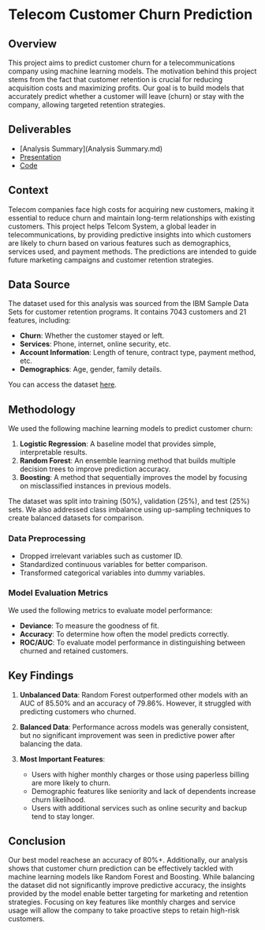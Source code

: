 # Telecom Customer Churn Prediction

## Overview

This project aims to predict customer churn for a telecommunications company using machine learning models. The motivation behind this project stems from the fact that customer retention is crucial for reducing acquisition costs and maximizing profits. Our goal is to build models that accurately predict whether a customer will leave (churn) or stay with the company, allowing targeted retention strategies.

## Deliverables
- [Analysis Summary](Analysis Summary.md)
- [Presentation]()
- [Code](Code.Rmd)

## Context

Telecom companies face high costs for acquiring new customers, making it essential to reduce churn and maintain long-term relationships with existing customers. This project helps Telcom System, a global leader in telecommunications, by providing predictive insights into which customers are likely to churn based on various features such as demographics, services used, and payment methods. The predictions are intended to guide future marketing campaigns and customer retention strategies.

## Data Source

The dataset used for this analysis was sourced from the IBM Sample Data Sets for customer retention programs. It contains 7043 customers and 21 features, including:
- **Churn**: Whether the customer stayed or left.
- **Services**: Phone, internet, online security, etc.
- **Account Information**: Length of tenure, contract type, payment method, etc.
- **Demographics**: Age, gender, family details.

You can access the dataset [here](https://www.ibm.com/communities/analytics/watson-analytics-blog/).

## Methodology

We used the following machine learning models to predict customer churn:
1. **Logistic Regression**: A baseline model that provides simple, interpretable results.
2. **Random Forest**: An ensemble learning method that builds multiple decision trees to improve prediction accuracy.
3. **Boosting**: A method that sequentially improves the model by focusing on misclassified instances in previous models.

The dataset was split into training (50%), validation (25%), and test (25%) sets. We also addressed class imbalance using up-sampling techniques to create balanced datasets for comparison.

### Data Preprocessing
- Dropped irrelevant variables such as customer ID.
- Standardized continuous variables for better comparison.
- Transformed categorical variables into dummy variables.

### Model Evaluation Metrics
We used the following metrics to evaluate model performance:
- **Deviance**: To measure the goodness of fit.
- **Accuracy**: To determine how often the model predicts correctly.
- **ROC/AUC**: To evaluate model performance in distinguishing between churned and retained customers.

## Key Findings

1. **Unbalanced Data**: Random Forest outperformed other models with an AUC of 85.50% and an accuracy of 79.86%. However, it struggled with predicting customers who churned.
   
2. **Balanced Data**: Performance across models was generally consistent, but no significant improvement was seen in predictive power after balancing the data.

3. **Most Important Features**:
    - Users with higher monthly charges or those using paperless billing are more likely to churn.
    - Demographic features like seniority and lack of dependents increase churn likelihood.
    - Users with additional services such as online security and backup tend to stay longer.

## Conclusion

Our best model reachese an accuracy of 80%+. Additionally, our analysis shows that customer churn prediction can be effectively tackled with machine learning models like Random Forest and Boosting. While balancing the dataset did not significantly improve predictive accuracy, the insights provided by the model enable better targeting for marketing and retention strategies. Focusing on key features like monthly charges and service usage will allow the company to take proactive steps to retain high-risk customers. 
